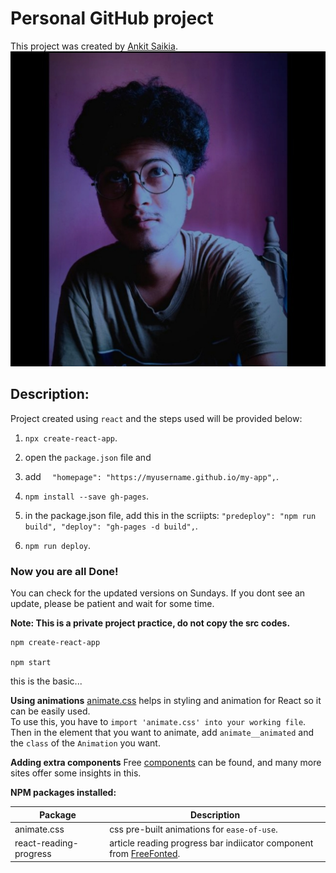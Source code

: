 # Personal GitHub project

This project was created by [Ankit Saikia](https://github.com/opseeker).
![Image](./src/media/img/me.jpg)

## Description:

Project created using `react` and the steps used will be provided below:

1. `npx create-react-app`.

2. open the `package.json` file and 

3. add `  "homepage": "https://myusername.github.io/my-app",`.

4. `npm install --save gh-pages`.

5. in the package.json file, add this in the scriipts: 
    `"predeploy": "npm run build",
     "deploy": "gh-pages -d build",`.

6. `npm run deploy`.

### Now you are all Done!


You can check for the updated versions on Sundays.
If you dont see an update, please be patient and wait for some time.


**Note: This is a private project practice, do not copy the src codes.**
```
npm create-react-app

npm start

```
this is the basic...

**Using animations**
[animate.css](https://animate.style/) helps in styling and animation for React so it can be easily used.
<br>
To use this, you have to `import 'animate.css' into your working file`.
Then in the element that you want to animate, add `animate__animated` and the `class` of the `Animation` you want.

**Adding extra components**
Free [components](https://freefrontend.com/) can be found, and many more sites offer some insights in this.

**NPM packages installed:**

Package                 | Description
------------------------|-------------------------------------------
animate.css             | css pre-built animations for `ease-of-use`.
react-reading-progress  | article reading progress bar indiicator component from [FreeFonted](https://freefrontend.com/).